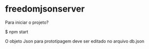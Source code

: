 # freedomjsonserver
Para iniciar o projeto?

$ npm start

O objeto Json para prototipagem deve ser editado no arquivo db.json
